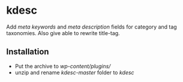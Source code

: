 # kdesc
Add _meta keywords_ and _meta description_ fields for category and tag taxonomies. Also give able to rewrite title-tag.

## Installation
* Put the archive to _wp-content/plugins/_
* unzip and rename _kdesc-master_ folder to _kdesc_
